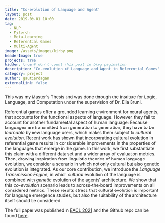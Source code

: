 ```yaml
---
title: "Co-evolution of Language and Agent"
layout: post
date: 2019-09-01 10:00
tag:
  - NLP
  - Pytorch
  - Meta-Learning
  - Referential Games
  - Multi-Agent
image: /assets/images/kirby.png
headerImage: true
projects: true
hidden: true # don't count this post in blog pagination
description: "Co-evolution of Language and Agent in Referential Games"
category: project
author: gautierdagan
externalLink: false
---
```


This was my Master's Thesis and was done through the Institute for Logic, Language, and Computation under the supervision of Dr. Elia Bruni.

Referential games offer a grounded learning environment for neural agents, that accounts for the functional aspects of language.
However, they fail to account for another fundamental aspect of human language: Because languages are transmitted from generation to generation, they have to be *learnable* by new language users, which makes them subject to *cultural evolution*. Recent work has shown that incorporating cultural evolution in referential game results in considerable improvements in the properties of the languages that emerge in the game. In this work, we first substantiate this claim with a different data set and a wider array of evaluation metrics. Then, drawing inspiration from linguistic theories of human language evolution, we consider a scenario in which not only cultural but also genetic evolution is integrated. As our core contribution, we introduce the *Language Transmission Engine*, in which *cultural* evolution of the language is combined with *genetic* evolution of the agents' architecture. We show that this *co-evolution* scenario leads to across-the-board improvements on all considered metrics. These results stress that cultural evolution is important for language emergence studies, but also the suitability of the architecture itself should be considered.

The full paper was published in [EACL 2021](https://aclanthology.org/2021.eacl-main.260/) and the Github repo can be found [here](https://github.com/gautierdag/cultural-evolution-engine).

